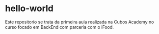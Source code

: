 # hello-world

Este repositorio se trata da primeira aula realizada na Cubos Academy no curso focado em BackEnd com parceria com o iFood.
